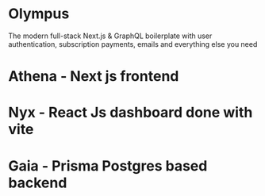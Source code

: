 # Olympus
The modern full-stack Next.js &amp; GraphQL boilerplate with user authentication, subscription payments, emails and everything else you need

# Athena - Next js frontend
# Nyx - React Js dashboard done with vite
# Gaia - Prisma Postgres based backend